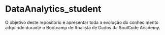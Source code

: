 # DataAnalytics_student
O objetivo deste repositório é apresentar toda a evolução do conhecimento adquirido durante o Bootcamp de Analista de Dados da SoulCode Academy.
